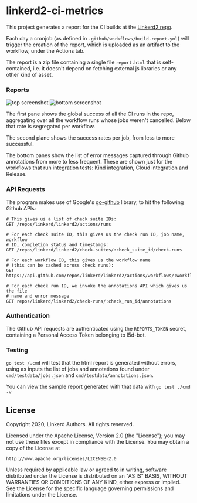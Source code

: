 # linkerd2-ci-metrics

This project generates a report for the CI builds at the [Linkerd2
repo](https://github.com/linkerd/linkerd2). 

Each day a cronjob (as defined in `.github/workflows/build-report.yml`) will
trigger the creation of the report, which is uploaded as an artifact to the
workflow, under the Actions tab.

The report is a zip file containing a single file `report.html` that is
self-contained, i.e. it doesn't depend on fetching external js libraries or any
other kind of asset.

### Reports

![top screenshot](https://github.com/linkerd/linkerd2-ci-metrics/blob/master/screenshots/top.png)
![bottom screenshot](https://github.com/linkerd/linkerd2-ci-metrics/blob/master/screenshots/bottom.png)

The first pane shows the global success of all the CI runs in the repo,
aggregating over all the workflow runs whose jobs weren't cancelled. Below
that rate is segregated per workflow.

The second plane shows the success rates per job, from less to more successful.

The bottom panes show the list of error messages captured through Github
annotations from more to less frequent. These are shown just for the workflows
that run integration tests: Kind integration, Cloud integration and Release.

### API Requests

The program makes use of Google's
[go-github](https://github.com/google/go-github) library, to hit the following
Github APIs:

```
# This gives us a list of check suite IDs:
GET /repos/linkerd/linkerd2/actions/runs

# For each check suite ID, this gives us the check run ID, job name, workflow
# ID, completion status and timestamps:
GET /repos/linkerd/linkerd2/check-suites/:check_suite_id/check-runs

# For each workflow ID, this gives us the workflow name
# (this can be cached across check runs):
GET https://api.github.com/repos/linkerd/linkerd2/actions/workflows/:workflow_id

# For each check run ID, we invoke the annotations API which gives us the file
# name and error message
GET repos/linkerd/linkerd2/check-runs/:check_run_id/annotations
```

### Authentication

The Github API requests are authenticated using the `REPORTS_TOKEN` secret, containing
a Personal Access Token belonging to l5d-bot.

### Testing

`go test /.cmd` will test that the html report is generated without errors, using
as inputs the list of jobs and annotations found under `cmd/testdata/jobs.json`
and `cmd/testdata/annotations.json`.

You can view the sample report generated with that data with `go test ./cmd -v`

## License

Copyright 2020, Linkerd Authors. All rights reserved.

Licensed under the Apache License, Version 2.0 (the "License"); you may not use
these files except in compliance with the License. You may obtain a copy of the
License at

    http://www.apache.org/licenses/LICENSE-2.0

Unless required by applicable law or agreed to in writing, software distributed
under the License is distributed on an "AS IS" BASIS, WITHOUT WARRANTIES OR
CONDITIONS OF ANY KIND, either express or implied. See the License for the
specific language governing permissions and limitations under the License.
